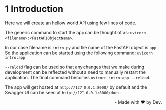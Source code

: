 # 1 Introduction

Here we will create an hellow world API using few lines of code.

The generic command to start the app can be thought of as: `uvicorn <filename>:<FastAPIObjectName>`.

In our case filename is `intro.py` and the name of the FastAPI object is `app`. So the application can be started using the following command: `uvicorn intro:app`

`--reload` flag can be used so that any changes that we make during development can be reflected without a need to manually restart the application. The final command becomes `uvicorn intro:app --reload`.

The app will get hosted at `http://127.0.0.1:8000/` by default and the Swagger UI can be seen at `http://127.0.0.1:8000/docs`.


<div dir="rtl"> .Made with ❤️ by Dev -